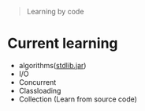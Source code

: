 > Learning by code

# Current learning

* algorithms([stdlib.jar](https://introcs.cs.princeton.edu/java/stdlib/stdlib.jar))
* I/O
* Concurrent
* Classloading
* Collection (Learn from source code)
